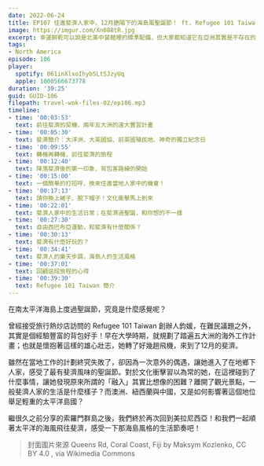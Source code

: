 ```yaml
---
date: 2022-06-24
title: EP107 住進斐濟人家中，12月艷陽下的海島風聖誕節！ ft. Refugee 101 Taiwan 胡鈞媛
image: https://imgur.com/Xn080tR.jpg
excerpt: 幸運餅乾可以說是北美中餐館裡的標準配備，但大家都知道它在亞洲其實是不存在的。它究竟是如何被發明出來、成為中餐館文化的一部份、在美國遍地開花的？而這裡面還牽涉了美國的黑歷史？這集讓我們一起拜訪幸運餅乾誕生過程中的重要地點，享受一段美好的下午茶時光吧！
tags:
- North America
episode: 106
player:
  spotify: 061inXlxoIhybSLtSJzyUq
  apple: 1000566673778
duration: '39:25'
guid: GUID-106
filepath: travel-wok-files-02/ep106.mp3
timeline:
- time: '00:03:53'
  text: 前往斐濟的契機，兩年五大洲的遠大實習計畫
- time: '00:05:30'
  text: 斐濟簡介：大洋洲、大英國協、前英國殖民地、神奇的獨立紀念日
- time: '00:09:55'
  text: 轉機再轉機，前往斐濟的旅程
- time: '00:12:40'
  text: 降落斐濟後的第一印象，背包客路線的開始
- time: '00:15:00'
  text: 一個簡單的打招呼，換來住進當地人家中的機會！
- time: '00:17:13'
  text: 請你換上裙子、脫下帽子！文化衝擊馬上到來
- time: '00:22:01'
  text: 斐濟人家中的生活日常；在斐濟過聖誕，和你想的不一樣
- time: '00:27:30'
  text: 自由西巴布亞運動，和斐濟有什麼關係？
- time: '00:30:13'
  text: 斐濟有什麼好玩的？
- time: '00:34:41'
  text: 斐濟人的樂天步調，海島人的生活風格
- time: '00:37:01'
  text: 回顧這段旅程的心得
- time: '00:39:30'
  text: Refugee 101 Taiwan 簡介
---
```

在南太平洋海島上度過聖誕節，究竟是什麼感覺呢？

曾經接受旅行熱炒店訪問的 Refugee 101 Taiwan 創辦人鈞媛，在難民議題之外，其實是個經驗豐富的背包好手！早在大學時期，就規劃了踏遍五大洲的海外工作計畫；也就是懷抱著這樣的雄心壯志，她轉了好幾趟飛機，來到了12月的斐濟。

雖然在當地工作的計劃終究失敗了，卻因為一次意外的偶遇，讓她進入了在地鄉下人家，感受了最有斐濟風味的聖誕節。對於文化衝擊習以為常的她，在這裡碰到了什麼事情，讓她發現原來所謂的「融入」其實比想像的困難？離開了觀光景點，一般斐濟人家的生活是什麼樣子？而澳洲、紐西蘭與中國，又是如何影響著這個地位舉足輕重的太平洋島國？

繼很久之前分享的索羅門群島之後，我們終於再次回到美拉尼西亞！和我們一起順著太平洋的海風飛往斐濟，感受一下那海島風格的生活節奏吧！

> 封面圖片來源 Queens Rd, Coral Coast, Fiji by Maksym Kozlenko, CC BY 4.0 , via Wikimedia Commons